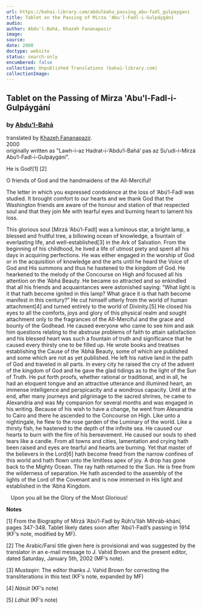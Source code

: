 ```yaml
---
url: https://bahai-library.com/abdulbaha_passing_abu-fadl_gulpaygani
title: Tablet on the Passing of Mirza 'Abu'l-Fadl-i-Gulpáygání
audio: 
author: Abdu'l-Bahá, Khazeh Fananapazir
image: 
source: 
date: 2000
doctype: website
status: search-only
encumbered: false
collection: Unpublished Translations (bahai-library.com)
collectionImage: 
---
```



## Tablet on the Passing of Mirza 'Abu'l-Fadl-i-Gulpáygání

### by [Abdu'l-Bahá](https://bahai-library.com/author/Abdu'l-Bahá)

translated by [Khazeh Fananapazir](https://bahai-library.com/author/Khazeh%20Fananapazir).  
2000  
originally written as "Lawh-i-az Hadrat-i-‘Abdu‘l-Bahá‘ pas az Su‘udi-i-Mírzá Abu‘l-Fadl-i-Gulpáygání".


He is God!\[1\] \[2\]

O friends of God and the handmaidens of the All-Merciful!

The letter in which you expressed condolence at the loss of ‘Abú‘l-Fadl was studied. It brought comfort to our hearts and we thank God that the Washington friends are aware of the honour and station of that respected soul and that they join Me with tearful eyes and burning heart to lament his loss.

This glorious soul \[Mírzá ‘Abú‘l-Fadl\] was a luminous star, a bright lamp, a blessed and fruitful tree, a billowing ocean of knowledge, a fountain of everlasting life, and well-established\[3\] in the Ark of Salvation. From the beginning of his childhood, he lived a life of utmost piety and spent all his days in acquiring perfections. He was either engaged in the worship of God or in the acquisition of knowledge and the arts until he heard the Voice of God and His summons and thus he hastened to the kingdom of God. He hearkened to the melody of the Concourse on High and focused all his attention on the ‘Abhá Beauty. He became so attracted and so enkindled that all his friends and acquaintances were astonished saying: “What light is it that hath become ignited in this lamp? What grace it is that hath become manifest in this century?” He cut himself utterly from the world of human attachment\[4\] and turned entirely to the world of Divinity.\[5\] He closed his eyes to all the comforts, joys and glory of this physical realm and sought attachment only to the fragrances of the All-Merciful and the grace and bounty of the Godhead. He caused everyone who came to see him and ask him questions relating to the abstruse problems of faith to attain satisfaction and his blessed heart was such a fountain of truth and significance that he caused every thirsty one to be filled up. He wrote books and treatises establishing the Cause of the ‘Abhá Beauty, some of which are published and some which are not as yet published. He left his native land in the path of God and traveled in all parts. In every city he raised the cry of the advent of the kingdom of God and he gave the glad tidings as to the light of the Sun of Truth. He put forth proofs, whether rational or traditional, and in all, he had an eloquent tongue and an attractive utterance and illumined heart, an immense intelligence and perspicacity and a wondrous capacity. Until at the end, after many journeys and pilgrimage to the sacred shrines, he came to Alexandria and was My companion for several months and was engaged in his writing. Because of his wish to have a change, he went from Alexandria to Cairo and there he ascended to the Concourse on High. Like unto a nightingale, he flew to the rose garden of the Luminary of the world. Like a thirsty fish, he hastened to the depth of the infinite sea. He caused our hearts to burn with the fire of his bereavement. He caused our souls to shed tears like a candle. From all towns and cities, lamentation and crying hath been raised and eyes are tearful and hearts are burning. Yet that master of the believers in the Lord\[6\] hath become freed from the narrow confines of this world and hath flown unto the limitless apex of joy. A drop has gone back to the Mighty Ocean. The ray hath returned to the Sun. He is free from the wilderness of separation. He hath ascended to the assembly of the lights of the Lord of the Covenant and is now immersed in His light and established in the ‘Abhá Kingdom.

   Upon you all be the Glory of the Most Glorious!

**Notes**

\[1\] From the Biography of Mírzá ‘Abú‘l-Fadl by Rúh’u’lláh Mihráb-khání, pages 347-348. Tablet likely dates soon after ‘Abú‘l-Fadl’s passing in 1914 (KF‘s note, modified by MF).

\[2\] The Arabic/Farsí title given here is provisional and was suggested by the translator in an e-mail message to J. Vahid Brown and the present editor, dated Saturday, January 5th, 2002 (MF‘s note).

\[3\] _Mustaqirr._ The editor thanks J. Vahid Brown for correcting the transliterations in this text (KF‘s note, expanded by MF)

\[4\] _Násút_ (KF‘s note)

\[5\] _Láhút_ (KF‘s note)